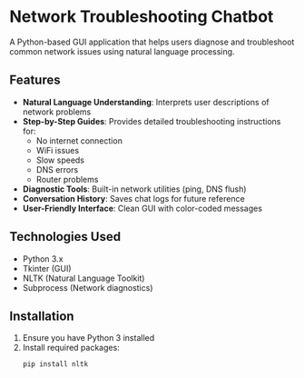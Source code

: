 # Network Troubleshooting Chatbot


A Python-based GUI application that helps users diagnose and troubleshoot common network issues using natural language processing.

## Features

- **Natural Language Understanding**: Interprets user descriptions of network problems
- **Step-by-Step Guides**: Provides detailed troubleshooting instructions for:
  - No internet connection
  - WiFi issues
  - Slow speeds
  - DNS errors
  - Router problems
- **Diagnostic Tools**: Built-in network utilities (ping, DNS flush)
- **Conversation History**: Saves chat logs for future reference
- **User-Friendly Interface**: Clean GUI with color-coded messages

## Technologies Used

- Python 3.x
- Tkinter (GUI)
- NLTK (Natural Language Toolkit)
- Subprocess (Network diagnostics)

## Installation

1. Ensure you have Python 3 installed
2. Install required packages:
   ```bash
   pip install nltk
